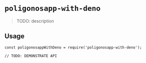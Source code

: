 # `poligonosapp-with-deno`

> TODO: description

## Usage

```
const poligonosappWithDeno = require('poligonosapp-with-deno');

// TODO: DEMONSTRATE API
```
